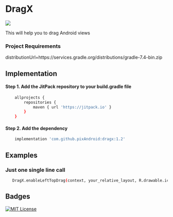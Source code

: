 
# DragX 
[![](https://jitpack.io/v/pixAndroid/DragX.svg)](https://jitpack.io/#pixAndroid/DragX)


This will help you to drag  Android views



### Project Requirements
distributionUrl=https\://services.gradle.org/distributions/gradle-7.4-bin.zip



## Implementation

#### Step 1. Add the JitPack repository to your build.gradle file

```bash
    allprojects {
        repositories {
            maven { url 'https://jitpack.io' }
        }
    }
```
#### Step 2. Add the dependency

```bash
	implementation 'com.github.pixAndroid:dragx:1.2'
```
## Examples
### Just one single line call
```bash
   DragX.enableLeftTopDrag(context, your_relative_layout, R.drawable.ic_touch_left, drawable_size);
```

## Badges

[![MIT License](https://img.shields.io/badge/License-MIT-green.svg)](https://choosealicense.com/licenses/mit/)


